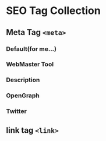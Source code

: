 # SEO Tag Collection

## Meta Tag `<meta>`
### Default(for me...)
<meta charset="utf-8" />
<meta http-equiv="x-ua-compatible" content="ie=edge"/>
<meta name="viewport" content="width=device-width, initial-scale=1, shrink-to-fit=no"/>

### WebMaster Tool
<meta name="google-site-verification" content="b9f9pZDPKGgvgDvrQ90YBTdm2_wO0t255GgQzJp79Ew" />
<meta name="naver-site-verification" content="974e44a5d49702094ee662b879e34157b1c4b8fa"/>

### Description
<meta name="description" content="Geoseong's Gatsby Site" />

### OpenGraph
<meta property="og:title" content="opengraph title: page one" />
<meta property="og:type" content="website" />
<meta property="og:description" content="opengraph desc Next.js 실습" />
<meta property="og:site_name" content="Geoseong's Next.js" />
<meta property="og:image" content="https://avatars2.githubusercontent.com/u/19166187?s=460&v=4" />
<meta property="og:url" content="http://nextjs-geoseong.s3-website.ap-northeast-2.amazonaws.com/" />

### Twitter
<meta name="twitter:card" content="summary" />
<meta name="twitter:domain" content="geoseong.github.io" />
<meta name="twitter:title" content="Geoseong's REST data" />
<meta name="twitter:description" content="rest api createPage" />
<meta name="twitter:image" content="https://avatars2.githubusercontent.com/u/19166187?s=460&v=4" />
<meta name="twitter:url" content="https://blog.outsider.ne.kr/922">

## link tag `<link>`
<link rel="canonical" href="http://nextjs-geoseong.s3-website.ap-northeast-2.amazonaws.com/" /> 
